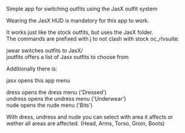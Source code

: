 Simple app for switching outfits using the JasX outfit system  

Wearing the JasX HUD is mandatory for this app to work.  

It works just like the stock outfits, but uses the JasX folder.  
The commands are prefixed with j to not clash with stock oc_rlvsuite:  

<prefix>jwear <outfitname>     switches outfits to JasX/<outfitname>  
<prefix>joutfits               offers a list of Jasx outfits to choose from  

Additionally there is:  

<prefix>jasx                   opens this app menu  

<prefix>dress                  opens the dress menu ('Dressed')  
<prefix>undress                opens the undress menu ('Underwear')  
<prefix>nude                   opens the nude menu ('Bits')  

With dress, undress and nude you can select with area it affects or  
wether all areas are affected. (Head, Arms, Torso, Groin, Boots)  
